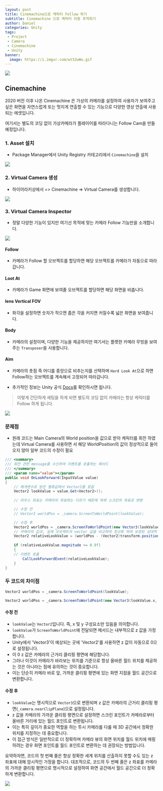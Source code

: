 ```yaml
---
layout: post
title: Cinemachine으로 케릭터 Follow 하기
subtitle: Cinemachine 으로 케릭터 이동 추적하기
author: Daniel
categories: Unity
tags: 
 - Project
 - Camera
 - Cinemachine
 - Unity
banner:
  image: https://i.imgur.com/wt52wWu.gif
---
```

![](https://teamsparta.notion.site/image/https%3A%2F%2Fs3-us-west-2.amazonaws.com%2Fsecure.notion-static.com%2F573d499f-80ac-4e49-a243-d5079503ca40%2F3.png?table=block&id=d5e15def-1ac2-420f-9c62-49b36a9a637e&spaceId=83c75a39-3aba-4ba4-a792-7aefe4b07895&width=2000&userId=&cache=v2)
 
 
 Cinemachine
 --

2020 버전 이후 나온 Cinemachine 은 가상의 카메라를 설정하여 사용자가 보여주고 싶은 화면을 자연스럽게 또는 멋지게 연출할 수 있는 기능으로 다양한 영상 연출에 사용되는 에셋입니다.

여기서는 별도의 코딩 없이 가상카메라가 플레이어를 따라다니는 Follow Cam을 만들예정입니다.

### 1. Asset 설치

- Package Manager에서 Unity Registry 카테고리에서 `Cinemachine`을 설치

![](https://i.imgur.com/Of956n8.jpg)

### 2. Virtual Camera 생성

- 하이어라키상에서 => Cinemachine => Virtual Camera를 생성합니다.

![](https://i.imgur.com/V4r0nHs.jpg)

### 3. Virtual Camera Inspector

- 정말 다양한 기능이 있지만 여기선 목적에 맞는 카메라 Follow  기능만을 소개합니다.

![](https://i.imgur.com/InFyNae.jpg)

#### Follow
- 카메라가 Follow 할 오브젝트를 할당하면 해당 오브젝트를 카메라가 자동으로 따라갑니다.

#### Loot At
- 카메라가 Game 화면에 보여줄 오브젝트를 할당하면 해당 화면을 비춥니다.

#### lens Vertical FOV
- 화각을 설정하면 숫자가 작으면 좁은 각을 커지면 커질수록 넓은 화면을 보여줍니다.

#### Body
- 카메라의 설정이며, 다양한 기능을 제공하지만 여기서는 플랫한 카메라 무빙을 보여주는 `Transposer`을 사용합니다.

#### Aim
- 카메라의 촛점 즉 어디를 중앙으로 비추는지를 선택하며 `Hard Look At`으로 하면 Follow하는 오브젝트를 계속해서 고정되어 따라갑니다.

- 추가적인 정보는 Unity 공식 [Docs](https://docs.unity3d.com/Packages/com.unity.cinemachine@2.2/manual/CinemachineVirtualCamera.html)를 확인하시면 됩니다.

> 이렇게 간단하게 세팅을 하게 되면 별도의 코딩 없이 카메라는 항상 케릭터를 Follow 하게 됩니다.


![](https://i.imgur.com/qTnotkZ.gif)


### 문제점 

- 원래 코드는 Main Camera의 World position을 값으로 받아 케릭터를 회전 하였는데 Virtual Camera를 사용하면 서 해당 WorldPosition의 값이 정상적으로 들어오지 않아 일부 코드의 수정이 필요

```csharp
/// <summary>  
/// 회전 관련 message를 수신하여 이벤트를 호출하는 메서드  
/// </summary>  
/// <param name="value"></param>  
public void OnLookForward(InputValue value)  
{  
	// 매개변수로 받은 벨류값에서 Vector2를 찾음  
	Vector2 lookValue = value.Get<Vector2>();  
	  
	// 마우스 좌표는 카메라의 좌표와는 다르기 때문에 혀재 스크린의 좌표로 변환  

	// 수정 전
	// Vector2 worldPos = _camera.ScreenToWorldPoint(lookValue); 

	// 수정 후
	Vector2 worldPos = _camera.ScreenToWorldPoint(new Vector3(lookValue.x, lookValue.y, _camera.nearClipPlane));  
	// 카메라의 값과, 실제 오브젝트의 vector 값을 비교하여 정규화 하여 보장된 상대적 좌표 값을 반환  
	Vector2 relativeLookValue = (worldPos - (Vector2)transform.position).normalized;  
	  
	if (relativeLookValue.magnitude >= 0.9f)  
	{  
	// 이벤트 호출  
		CallLookForwardEvent(relativeLookValue);  
	}  
}
```

### 두 코드의 차이점 

```csharp
Vector2 worldPos = _camera.ScreenToWorldPoint(lookValue); 

Vector2 worldPos = _camera.ScreenToWorldPoint(new Vector3(lookValue.x, lookValue.y, _camera.nearClipPlane));  
```

#### **수정 전**

- `lookValue`는 `Vector2`입니다. 즉, x 및 y 구성요소만 있음을 의미합니다.
- `lookValue`가 `ScreenToWorldPoint`에 전달되면 메서드는 내부적으로 z 값을 가정합니다. 
- Unity에서 'Vector3'이 예상되는 곳에 'Vector2'를 사용하면 z 값이 자동으로 0으로 설정됩니다.
- 이 0 z 값은 카메라의 근거리 클리핑 평면에 해당합니다. 
- 그러나 이것이 카메라가 바라보는 위치를 기준으로 항상 올바른 월드 위치를 제공하는 것은 아니라는 점에 유의하는 것이 중요합니다. 
- 이는 단순히 카메라 바로 앞, 가까운 클리핑 평면에 있는 화면 지점을 월드 공간으로 변환합니다.

#### **수정 후**
    
- `lookValue`는 명시적으로 `Vector3`으로 변환되며 z 값은 카메라의 근거리 클리핑 평면(`_camera.nearClipPlane`)으로 설정됩니다.
- z 값을 카메라의 가까운 클리핑 평면으로 설정하면 스크린 포인트가 카메라로부터 올바른 거리에 있는 월드 포인트로 변환됩니다. 
- 이는 특히 깊이가 중요한 역할을 하는 투시 카메라를 다룰 때 3D 공간에서 정확한 위치를 지정하는 데 중요합니다.
- 이 접근 방식은 일반적으로 더 정확하며 카메라 뷰의 화면 위치를 월드 위치에 매핑하려는 경우 화면 포인트를 월드 포인트로 변환하는 데 권장되는 방법입니다.


요약하자면, 코드의 첫 번째 줄은 항상 정확한 세계 위치를 산출하지 못할 수도 있는 z 좌표에 대해 암시적인 가정을 합니다. 대조적으로, 코드의 두 번째 줄은 z 좌표를 카메라의 가까운 클리핑 평면으로 명시적으로 설정하여 화면 공간에서 월드 공간으로 더 정확하게 변환합니다.


![](https://i.imgur.com/wt52wWu.gif)
